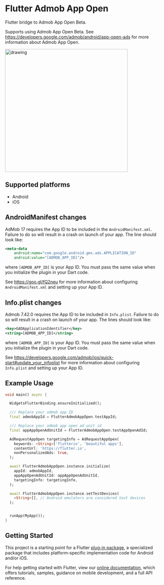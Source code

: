 
# Flutter Admob App Open

Flutter bridge to Admob App Open Beta.

Supports using Admob App Open Beta. See https://developers.google.com/admob/android/app-open-ads for more information about Admob App Open.

<img src="https://developers.google.com/admob/images/app-open-ad.png" alt="drawing" height="400"/>

## Supported platforms

- Android
- iOS

## AndroidManifest changes

AdMob 17 requires the App ID to be included in the `AndroidManifest.xml`. Failure
to do so will result in a crash on launch of your app.  The line should look like:

```xml
<meta-data
    android:name="com.google.android.gms.ads.APPLICATION_ID"
    android:value="[ADMOB_APP_ID]"/>
```

where `[ADMOB_APP_ID]` is your App ID.  You must pass the same value when you
initialize the plugin in your Dart code.

See https://goo.gl/fQ2neu for more information about configuring `AndroidManifest.xml`
and setting up your App ID.

## Info.plist changes

Admob 7.42.0 requires the App ID to be included in `Info.plist`. Failure to do so will result in a crash on launch of your app. The lines should look like:

```xml
<key>GADApplicationIdentifier</key>
<string>[ADMOB_APP_ID]</string>
```

where `[ADMOB_APP_ID]` is your App ID.  You must pass the same value when you initialize the plugin in your Dart code.

See https://developers.google.com/admob/ios/quick-start#update_your_infoplist for more information about configuring `Info.plist` and setting up your App ID.

## Example Usage

```dart
void main() async {

  WidgetsFlutterBinding.ensureInitialized();

  /// Replace your admob app ID
  final admobAppId = FlutterAdmobAppOpen.testAppId;

  /// Replace your admob app open ad unit id
  final appAppOpenAdUnitId = FlutterAdmobAppOpen.testAppOpenAdId;

  AdRequestAppOpen targetingInfo = AdRequestAppOpen(
    keywords: <String>['flutterio', 'beautiful apps'],
    contentUrl: 'https://flutter.io',
    nonPersonalizedAds: true,
  );

  await FlutterAdmobAppOpen.instance.initialize(
    appId: admobAppId,
    appAppOpenAdUnitId: appAppOpenAdUnitId,
    targetingInfo: targetingInfo,
  );

  await FlutterAdmobAppOpen.instance.setTestDevices(
    <String>[], // Android emulators are considered test devices
  );


  runApp(MyApp());
}
```

## Getting Started

This project is a starting point for a Flutter
[plug-in package](https://flutter.dev/developing-packages/),
a specialized package that includes platform-specific implementation code for
Android and/or iOS.

For help getting started with Flutter, view our
[online documentation](https://flutter.dev/docs), which offers tutorials,
samples, guidance on mobile development, and a full API reference.